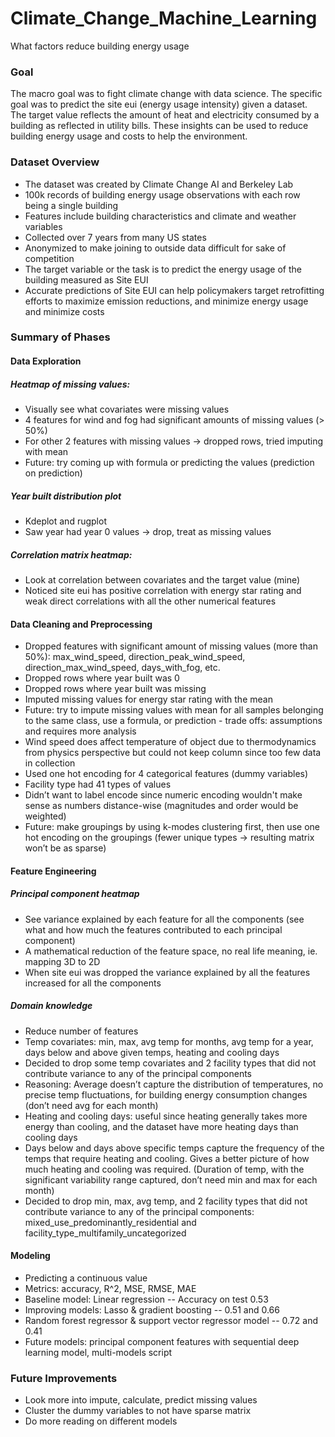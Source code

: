 # Climate_Change_Machine_Learning
What factors reduce building energy usage

### Goal
The macro goal was to fight climate change with data science. The specific goal was to predict the site eui (energy usage intensity) given a dataset. The target value reflects the amount of heat and electricity consumed by a building as reflected in utility bills. These insights can be used to reduce building energy usage and costs to help the environment.

### Dataset Overview
- The dataset was created by Climate Change AI and Berkeley Lab
- 100k records of building energy usage observations with each row being a single building
- Features include building characteristics and climate and weather variables
- Collected over 7 years from many US states
- Anonymized to make joining to outside data difficult for sake of competition
- The target variable or the task is to predict the energy usage of the building measured as Site EUI
- Accurate predictions of Site EUI can help policymakers target retrofitting efforts to maximize emission reductions, and minimize energy usage and minimize costs

### Summary of Phases

#### Data Exploration

##### Heatmap of missing values: 
- Visually see what covariates were missing values	
- 4 features for wind and fog had significant amounts of missing values (> 50%)
- For other 2 features with missing values -> dropped rows, tried imputing with mean
- Future: try coming up with formula or predicting the values (prediction on prediction)

##### Year built distribution plot
- Kdeplot and rugplot
- Saw year had year 0 values -> drop, treat as missing values

##### Correlation matrix heatmap: 
- Look at correlation between covariates and the target value (mine)
- Noticed site eui has positive correlation with energy star rating and weak direct correlations with all the other numerical features

#### Data Cleaning and Preprocessing
- Dropped features with significant amount of missing values (more than 50%): max_wind_speed, direction_peak_wind_speed, direction_max_wind_speed, days_with_fog, etc. 
- Dropped rows where year built was 0
- Dropped rows where year built was missing
- Imputed missing values for energy star rating with the mean
- Future: try to impute missing values with mean for all samples belonging to the same class, use a formula, or prediction - trade offs: assumptions and requires more analysis
- Wind speed does affect temperature of object due to thermodynamics from physics perspective but could not keep column since too few data in collection 
- Used one hot encoding for 4 categorical features (dummy variables)
- Facility type had 41 types of values
- Didn’t want to label encode since numeric encoding wouldn't make sense as numbers distance-wise (magnitudes and order would be weighted) 
- Future: make groupings by using k-modes clustering first, then use one hot encoding on the groupings (fewer unique types -> resulting matrix won’t be as sparse)

#### Feature Engineering

##### Principal component heatmap
- See variance explained by each feature for all the components (see what and how much the features contributed to each principal component)
- A mathematical reduction of the feature space, no real life meaning, ie. mapping 3D to 2D
- When site eui was dropped the variance explained by all the features increased for all the components

##### Domain knowledge
- Reduce number of features
- Temp covariates: min, max, avg temp for months, avg temp for a year, days below and above given temps, heating and cooling days
- Decided to drop some temp covariates and 2 facility types that did not contribute variance to any of the principal components
- Reasoning: Average doesn’t capture the distribution of temperatures, no precise temp fluctuations, for building energy consumption changes (don’t need avg for each month)
- Heating and cooling days: useful since heating generally takes more energy than cooling, and the dataset have more heating days than cooling days
- Days below and days above specific temps capture the frequency of the temps that require heating and cooling. Gives a better picture of how much heating and cooling was required. (Duration of temp, with the significant variability range captured, don’t need min and max for each month)
- Decided to drop min, max, avg temp, and 2 facility types that did not contribute variance to any of the principal components: mixed_use_predominantly_residential and facility_type_multifamily_uncategorized

#### Modeling
- Predicting a continuous value
- Metrics: accuracy, R^2, MSE, RMSE, MAE
- Baseline model: Linear regression -- Accuracy on test 0.53
- Improving models: Lasso & gradient boosting -- 0.51 and 0.66
- Random forest regressor & support vector regressor model -- 0.72 and 0.41
- Future models: principal component features with sequential deep learning model, multi-models script

### Future Improvements
- Look more into impute, calculate, predict missing values 
- Cluster the dummy variables to not have sparse matrix 
- Do more reading on different models
